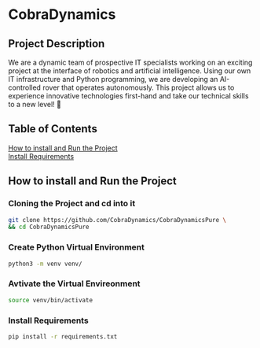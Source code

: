 # CobraDynamics

## Project Description

We are a dynamic team of prospective IT specialists working on an exciting project at the
interface of robotics and artificial intelligence. Using our own IT infrastructure and Python
programming, we are developing an AI-controlled rover that operates autonomously.
This project allows us to experience innovative technologies first-hand and take our
technical skills to a new level! 🚀 

## Table of Contents

[How to install and Run the Project](https://github.com/CobraDynamics/CobraDynamicsPure/tree/master#how-to-install-and-run-the-project) \
[Install Requirements](https://github.com/CobraDynamics/CobraDynamicsPure/tree/master#install-requirements)

## How to install and Run the Project

### Cloning the Project and cd into it

```bash
git clone https://github.com/CobraDynamics/CobraDynamicsPure \
&& cd CobraDynamicsPure
```

### Create Python Virtual Environment

```bash
python3 -m venv venv/
```

### Avtivate the Virtual Envireonment

```bash
source venv/bin/activate
```

### Install Requirements

```bash
pip install -r requirements.txt
```

